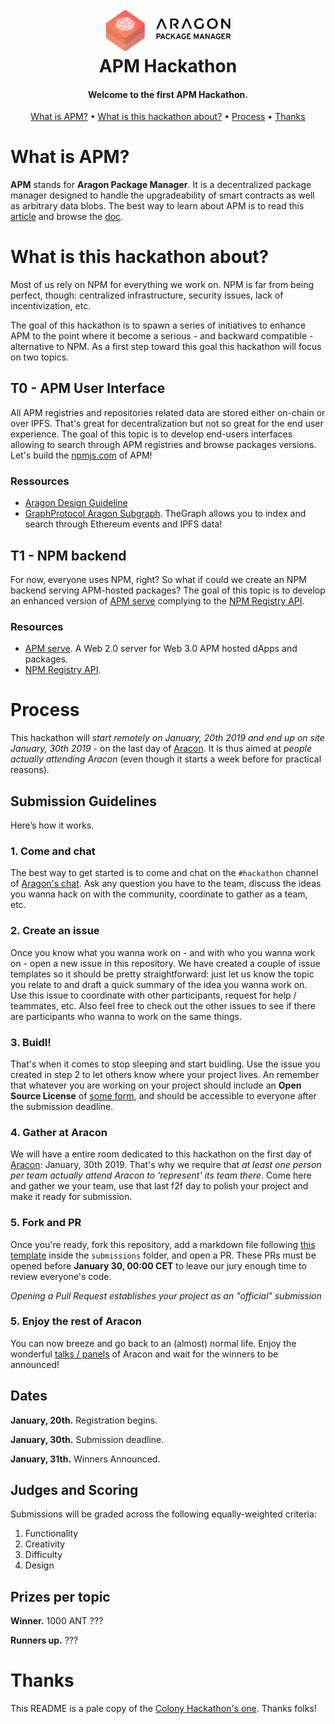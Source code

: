 <h1 align="center">
  <br/>
  <img src=".github/aragonpm.png" alt="APM" width="200">
  <br/>
  APM Hackathon
  <br/>
</h1>

<h4 align="center">Welcome to the first APM Hackathon.</h4>

<p align="center">
  <a href="#what-is-apm">What is APM?</a> •
  <a href="#what-is-this-hackathon-about">What is this hackathon about?</a> •
  <a href="#process">Process</a> •
  <a href="#thanks">Thanks</a>
</p>



# What is APM?

**APM** stands for **Aragon Package Manager**. It is a decentralized package manager designed to handle the upgradeability of smart contracts as well as arbitrary data blobs. The best way to learn about APM is to read this [article](http://blog.aragon.one/using-apm-to-replace-npm-and-other-centralized-package-managers/) and browse the [doc](https://hack.aragon.org/docs/apm.html).

# What is this hackathon about?

Most of us rely on NPM for everything we work on. NPM is far from being perfect, though: centralized infrastructure, security issues, lack of incentivization, etc.

The goal of this hackathon is to spawn a series of initiatives to enhance APM to the point where it become a serious - and backward compatible - alternative to NPM. As a first step toward this goal this hackathon will focus on two topics.

## T0 - APM User Interface

All APM registries and repositories related data are stored either on-chain or over IPFS. That's great for decentralization but not so great for the end user experience. The goal of this topic is to develop end-users interfaces allowing to search through APM registries and browse packages versions. Let's build the [npmjs.com](https://npmjs.com) of APM!

### Ressources

- [Aragon Design Guideline](https://wiki.aragon.org/design/)
- [GraphProtocol Aragon Subgraph](https://github.com/graphprotocol/aragon-subgraph). TheGraph allows you to index and search through Ethereum events and IPFS data!

## T1 - NPM backend

For now, everyone uses NPM, right? So what if could we create an NPM backend serving APM-hosted packages? The goal of this topic is to develop an enhanced version of [APM serve](https://github.com/aragon/apm-serve) complying to the [NPM Registry API](https://github.com/npm/registry/blob/master/docs/REGISTRY-API.md).


### Resources

- [APM serve](https://github.com/aragon/apm-serve). A Web 2.0 server for Web 3.0 APM hosted dApps and packages.
- [NPM Registry API](https://github.com/npm/registry/blob/master/docs/REGISTRY-API.md).


# Process

This hackathon will _start remotely on January, 20th 2019 and end up on site January, 30th 2019_ - on the last day of [Aracon](https://aracon.one). It is thus aimed at _people actually attending Aracon_ (even though it starts a week before for practical reasons).

## Submission Guidelines

Here’s how it works.

### 1. Come and chat

The best way to get started is to come and chat on the `#hackathon` channel of [Aragon's chat](https://aragon.chat/channel/apm-hackathon). Ask any question you have to the team, discuss the ideas you wanna hack on with the community, coordinate to gather as a team, etc.

### 2. Create an issue

Once you know what you wanna work on - and with who you wanna work on - open a new issue in this repository. We have created a couple of issue templates so it should be pretty straightforward: just let us know the topic you relate to and draft a quick summary of the idea you wanna work on. Use this issue to coordinate with other participants, request for help / teammates, etc. Also feel free to check out the other issues to see if there are participants who wanna to work on the same things.

### 3. Buidl!

That's when it comes to stop sleeping and start buidling. Use the issue you created in step 2 to let others know where your project lives. An remember that whatever you are working on your project should include an **Open Source License** of [some form](https://opensource.org/licenses), and should be accessible to everyone after the submission deadline.

### 4. Gather at Aracon

We will have a entire room dedicated to this hackathon on the first day of [Aracon](https://aracon.one): January, 30th 2019. That's why we require that _at least one person per team actually attend Aracon to 'represent' its team there_. Come here and gather we your team, use that last f2f day to polish your project and make it ready for submission.

### 5. Fork and PR

Once you're ready, fork this repository, add a markdown file following [this template](https://github.com/AragonDAC/APMHackathon/blob/master/submissions/exampleProject) inside the `submissions` folder, and open a PR. These PRs must be opened before **January 30, 00:00 CET** to leave our jury enough time to review everyone's code.

*Opening a Pull Request establishes your project as an "official" submission*

### 5. Enjoy the rest of Aracon

You can now breeze and go back to an (almost) normal life. Enjoy the wonderful [talks / panels](https://aracon.one/agenda) of Aracon and wait for the winners to be announced!

## Dates

**January, 20th.** Registration begins.

**January, 30th.** Submission deadline.

**January, 31th.** Winners Announced.


## Judges and Scoring

Submissions will be graded across the following equally-weighted criteria:

1. Functionality
2. Creativity
3. Difficulty
4. Design

## Prizes per topic

**Winner.** 1000 ANT ???

**Runners up.** ???

# Thanks

This README is a pale copy of the [Colony Hackathon's one](https://github.com/JoinColony/colonyHackathon). Thanks folks!
